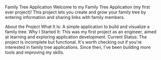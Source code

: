 Family Tree Application
Welcome to my Family Tree Application (my first ever project)! This project lets you create and grow your family tree by entering information and sharing links with family members.

About the Project
What It Is: A simple application to build and visualize a family tree.
Why I Started It: This was my first project as an engineer, aimed at learning and exploring application development.
Current Status: The project is incomplete but functional. It's worth checking out if you're interested in family tree applications. Since then, I've been building more tools and improving my skills.
